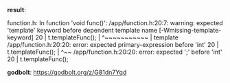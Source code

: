 **result**:
 
function.h: In function 'void func()':
/app/function.h:20:7: warning: expected 'template' keyword before dependent template name [-Wmissing-template-keyword]
   20 |     t.templateFunc<int>();
      |       ^~~~~~~~~~~~
      |       template
/app/function.h:20:20: error: expected primary-expression before 'int'
   20 |     t.templateFunc<int>();
      |                    ^~~
/app/function.h:20:20: error: expected ';' before 'int'
   20 |     t.templateFunc<int>();
 
**godbolt**: https://godbolt.org/z/G81dn7Yqd